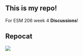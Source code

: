## This is my repo!

For ESM 206 week 4 **Discussions**!

## **Repocat**
![](https://octodex.github.com/images/grim-repo.jpg)

